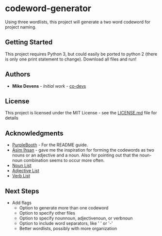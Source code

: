 # codeword-generator

Using three wordlists, this project will generate a two word codeword for project naming.

## Getting Started

This project requires Python 3, but could easily be ported to python 2 (there is only one print statement to change).  Download all files and run!

## Authors

* **Mike Devens** - *Initial work* - [co-devs](https://github.com/co-devs)

## License

This project is licensed under the MIT License - see the [LICENSE.md](LICENSE.md) file for details

## Acknowledgments

* [PurpleBooth](https://github.com/PurpleBooth) - For the README guide.
* [Asim Ihsan](https://github.com/asimihsan) - gave me the inspiration for forming the codewords as two nouns or an adjective and a noun.  Also for pointing out that the noun-noun combination seems to occur more often.
* [Noun List](http://www.desiquintans.com/downloads/nounlist/nounlist.txt)
* [Adjective List](https://www.talkenglish.com/vocabulary/top-500-adjectives.aspx)
* [Verb List](https://www.linguasorb.com/english/verbs/most-common-verbs/1)

## Next Steps

* Add flags
  * Option to generate more than one codeword
  * Option to specify other files
  * Option to specify nounnoun, adjectivenoun, or verbnoun
  * Option to include word separators, like ' ' or '-'
  * Better wordlists, possibly with more organization

